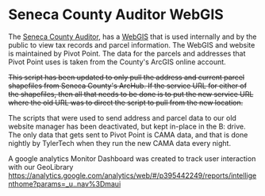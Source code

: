 # Seneca County Auditor WebGIS

The [Seneca County Auditor](http://www.senecacountyauditor.org), has
a [WebGIS](https://senecaoh-auditor-classic.ddti.net/Map.aspx?Todo=Init) that is used internally
and by the public to view tax records and parcel information. The WebGIS and
website is maintained by Pivot Point. The data for the parcels and addresses that Pivot
Point uses is taken from the County's ArcGIS online account.

~~This script has been updated to only pull the address and current parcel shapefiles
from Seneca County's ArcHub. If the service URL for either of the shapefiles,
then all that needs to be done is to put the new service URL where the old
URL was to direct the script to pull from the new location.~~

The scripts that were used to send address and parcel data to our old website manager
has been deactivated, but kept in-place in the B: drive. The only data that gets sent to 
Pivot Point is CAMA data, and that is done nightly by TylerTech when they run the new CAMA
data every night.


A google analytics Monitor Dashboard was created to track user interaction with our GeoLibrary
https://analytics.google.com/analytics/web/#/p395442249/reports/intelligenthome?params=_u..nav%3Dmaui
